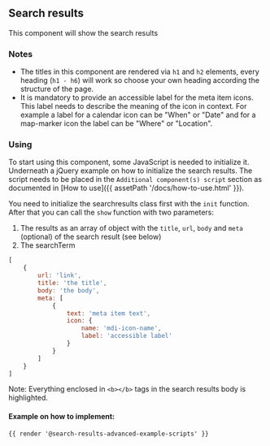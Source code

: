 ## Search results

This component will show the search results

### Notes

- The titles in this component are rendered via `h1` and `h2` elements, every heading (`h1 - h6`) will work so choose your own heading according the structure of the page.
- It is mandatory to provide an accessible label for the meta item icons. This label needs to describe the meaning of the icon in context. For example a label for a calendar icon can be "When" or "Date" and for a map-marker icon the label can be "Where" or "Location".

### Using

To start using this component, some JavaScript is needed to initialize it.<br>
Underneath a jQuery example on how to initialize the search results.
The script needs to be placed in the `Additional component(s) script` section as documented in [How to use]({{ assetPath '/docs/how-to-use.html' }}).

You need to initialize the searchresults class first with the `init` function. After that you can call the `show` function with two parameters:
1. The results as an array of object with the `title`, `url`, `body` and `meta` (optional) of the search result (see below)
2. The searchTerm

```js
[
    {
        url: 'link', 
        title: 'the title', 
        body: 'the body',
        meta: [
            {
                text: 'meta item text',
                icon: {
                    name: 'mdi-icon-name',
                    label: 'accessible label'
                }
            }
        ]
    }
]
```

Note: Everything enclosed in `<b></b>` tags in the search results body is highlighted.

#### Example on how to implement:
```html
{{ render '@search-results-advanced-example-scripts' }}
```
